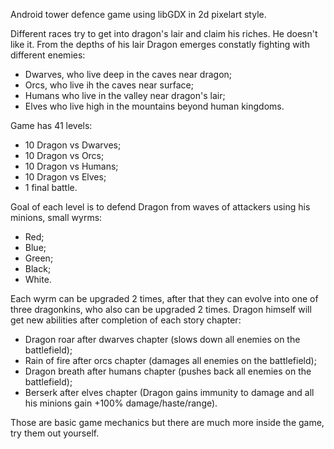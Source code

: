 Android tower defence game using libGDX in 2d pixelart style.

Different races try to get into dragon's lair and claim his riches.
He doesn't like it. 
From the depths of his lair Dragon emerges constatly fighting with different enemies:
- Dwarves, who live deep in the caves near dragon;
- Orcs, who live ih the caves near surface;
- Humans who live in the valley near dragon's lair;
- Elves who live high in the mountains beyond human kingdoms.

Game has 41 levels:
- 10 Dragon vs Dwarves;
- 10 Dragon vs Orcs;
- 10 Dragon vs Humans;
- 10 Dragon vs Elves;
- 1 final battle.

Goal of each level is to defend Dragon from waves of attackers using his minions, small wyrms:
- Red;
- Blue;
- Green;
- Black;
- White.

Each wyrm can be upgraded 2 times, after that they can evolve into one of three dragonkins, who also can be upgraded 2 times.
Dragon himself will get new abilities after completion of each story chapter:
- Dragon roar after dwarves chapter (slows down all enemies on the battlefield);
- Rain of fire after orcs chapter (damages all enemies on the battlefield);
- Dragon breath after humans chapter (pushes  back all enemies on the battlefield);
- Berserk after elves chapter (Dragon gains immunity to damage and all his minions gain +100% damage/haste/range).

Those are basic game mechanics but there are much more inside the game, try them out yourself.
